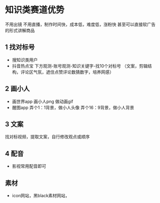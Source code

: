 # 知识类赛道优势
不用出镜 不用直播，制作时间快，成本低，难度低，涨粉快
甚至可以直接软广告的形式讲解商品
## 1 找对标号
- 搜知识类用户
- 抖音热点宝 下方观测-账号观测-知识关键字-找10个对标号 （文案，剪辑结构，评论区气氛，遮住点赞评论数猜数字，培养网感）
## 2 画小人
- 画世界app  画小人png 做动画gif
- 醒图app 弄个1：1背景，做小人头像 弄个16：9背景，做小人背景

## 3 文案
找对标视频，提取文案，自行修改观点或顺序
## 4 配音
- 影视常用配音即可
## 素材
- icon网站，黑black素材网站，
